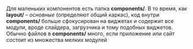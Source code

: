 Для маленьких компонентов есть папка **components/**. В то время, как **layout/** – _основные_ (определяют общий каркас), код внутри **components/** больше сфокусирован на виджетах и содержит все модули, вроде слайдера, загрузчика и тому подобных виджетов. Обычно файлов в **components/** много, если приложение или сайт состоит из множества мелких модулей